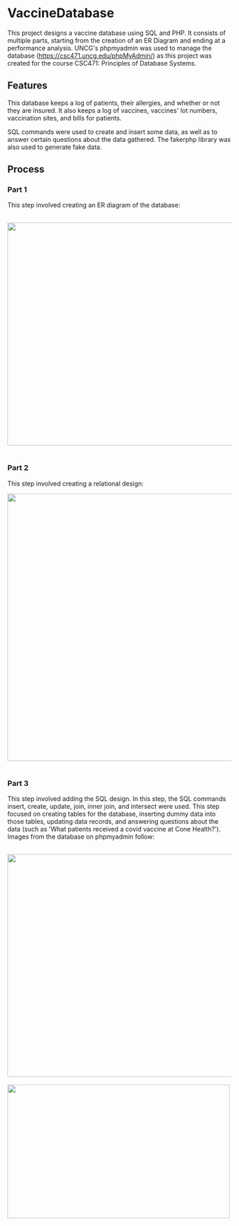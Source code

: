 # VaccineDatabase

This project designs a vaccine database using SQL and PHP. It consists of multiple parts, starting from the creation of an ER Diagram and ending at a performance analysis. UNCG's phpmyadmin was used to manage the database (https://csc471.uncg.edu/phpMyAdmin/) as this project was created for the course CSC471: Principles of Database Systems.

## Features
This database keeps a log of patients, their allergies, and whether or not they are insured. It also keeps a log of vaccines, vaccines' lot numbers, vaccination sites, and bills for patients. 

SQL commands were used to create and insert some data, as well as to answer certain questions about the data gathered. The fakerphp library was also used to generate fake data.

## Process
### Part 1 
This step involved creating an ER diagram of the database:

<br>
<img src="https://github.com/user-attachments/assets/a01d9410-a3f0-4b85-addb-1494ad064b49" width="600" height="500">
<br>

<br>

### Part 2 
This step involved creating a relational design:
<br>

<img src="https://github.com/user-attachments/assets/c5adb608-5deb-4f20-a5d4-f99bbfb85114" width="720" height="600">
<br>

<br>

### Part 3 
This step involved adding the SQL design. In this step, the SQL commands insert, create, update, join, inner join, and intersect were used. This step focused on creating tables for the database, inserting dummy data into those tables, updating data records, and answering questions about the data (such as 'What patients received a covid vaccine at Cone Health?'). Images from the database on phpmyadmin follow:

<br>
<img src="https://github.com/user-attachments/assets/f1524949-01ec-479c-b156-c4871c6e97ee" width="600" height="500">
<br>

<br>
<img src="https://github.com/user-attachments/assets/c6b29a2e-4317-4075-93ae-92e07b8c276d" width="500" height="300">
<br>

